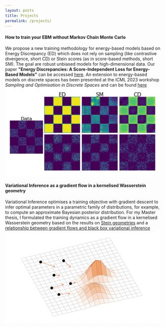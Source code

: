 ```yaml
---
layout: posts
title: Projects
permalink: /projects/
---
```


#### How to train your EBM without Markov Chain Monte Carlo
We propose a new training methodology for energy-based models based on Energy Discrepancy (ED) which does not rely on sampling (like contrastive divergence, short CD) or Stein scores (as in score-based methods, short SM). The goal are robust unbiased models for high-dimensional data. Our paper **"Energy Discrepancies: A Score-Independent Loss for Energy-Based Models"** can be accessed [here](https://arxiv.org/abs/2307.06431). An extension to energy-based models on discrete spaces has been presented at the ICML 2023 workshop *Sampling and Optimisation in Discrete Spaces* and can be found [here](https://arxiv.org/abs/2307.07595)
![EBMasGenerativeModel](Images/ComparisonED_SM_CD.png)

#### Variational Inference as a gradient flow in a kernelised Wasserstein geometry
Variational Inference optimises a training objective with gradient descent to infer optimal parameters in a parametric family of distributions, for example, to compute an approximate Bayesian posterior distribution. For my Master thesis, I formulated the training dynamics as a gradient flow in a kernelised Wasserstein geometry based on the results on [Stein geometries](https://arxiv.org/abs/1912.00894) and a [relationship between gradient flows and black box variational inference](https://arxiv.org/abs/2004.01822)
![ParticleTransport](Images/ParticleTransport.png)
